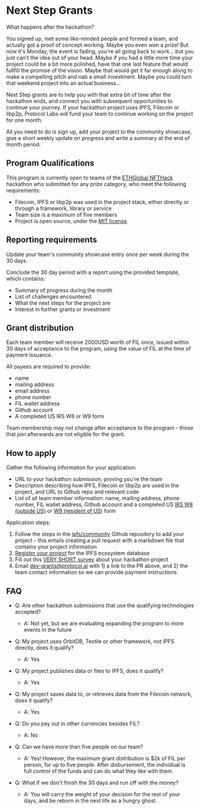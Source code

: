# Next Step Grants

What happens after the hackathon?

You signed up, met some like-minded people and formed a team, and actually got a proof of concept working. Maybe you even won a prize! But now it's Monday, the event is fading, you're all going back to work... but you just can't the idea out of your head. Maybe if you had a little more time your project could be a bit more polished, have that one last feature that would fullfill the promise of the vision. Maybe that would get it far enough along to make a compelling pitch and nab a small investment. Maybe you could turn that weekend project into an actual business...

Next Step grants are to help you with that extra bit of time after the hackathon ends, and connect you with subsequent opportunities to continue your journey. If your hackathon project uses IPFS, Filecoin or libp2p, Protocol Labs will fund your team to continue working on the project for one month.

All you need to do is sign up, add your project to the community showcase, give a short weekly update on progress and write a summary at the end of month period.

## Program Qualifications

This program is currently open to teams of the [ETHGlobal NFTHack](https://nft.ethglobal.co/) hackathon who submitted for any prize category, who meet the following requirements:

* Filecoin, IPFS or libp2p was used in the project stack, either directly or through a framework, library or service
* Team size is a maximum of five members
* Project is open source, under the [MIT license](https://en.wikipedia.org/wiki/MIT_License).

## Reporting requirements

Update your team's community showcase entry once per week during the 30 days.

Conclude the 30 day period with a report using the provided template, which contains:

* Summary of progress during the month
* List of challenges encountered
* What the next steps for the project are
* Interest in further grants or investment

## Grant distribution

Each team member will receive 2000USD worth of FIL once, issued within 30 days of acceptance to the program, using the value of FIL at the time of payment issuance.

All payees are required to provide:

* name
* mailing address
* email address
* phone number
* FIL wallet address
* Github account
* A completed US IRS W8 or W9 form

Team membership may not change after acceptance to the program - those that join afterwards are not eligible for the grant.

## How to apply

Gather the following information for your application:

* URL to your hackathon submission, proving you're the team
* Description describing how IPFS, Filecoin or libp2p are used in the project, and URL to Github repo and relevant code
* List of all team member information: name, mailing address, phone number, FIL wallet address, Github account and a completed US [IRS W8 (outside US)](https://www.irs.gov/forms-pubs/about-form-w-8) or [W9 (resident of US)](https://www.irs.gov/forms-pubs/about-form-w-9) form

Application steps:

1. Follow the steps in the [ipfs/community](https://github.com/ipfs/community/blob/master/README.md#ecosystem-projects) Github repository to add your project - this entails creating a pull request with a markdown file that contains your project information
2. [Register your project](https://airtable.com/shrjwvk9pAeAk0Ci7) for the IPFS ecosystem database
3. Fill out this [VERY SHORT survey](https://airtable.com/shrDZMizx03jOa4mQ) about your hackathon project
4. Email dev-grants@protocol.ai with 1) a link to the PR above, and 2) the team contact information so we can provide payment instructions

## FAQ

* Q: Are other hackathon submissions that use the qualifying technologies accepted?
  * A: Not yet, but we are evaluating expanding the program to more events in the future

* Q: My project uses OrbitDB, Textile or other framework, not IPFS directly, does it qualify?
  * A: Yes

* Q: My project publishes data or files to IPFS, does it qualify?
  * A: Yes

* Q: My project saves data to, or retrieves data from the Filecoin network, does it qualify?
  * A: Yes

* Q: Do you pay out in other currencies besides FIL?
  * A: No

* Q: Can we have more than five people on our team?
  * A: Yes! However, the maximum grant distribution is $2k of FIL per person, for up to five people. After disbursement, the individual is full control of the funds and can do what they like with them.

* Q: What if we don't finish the 30 days and run off with the money?
  * A: You will carry the weight of your decision for the rest of your days, and be reborn in the next life as a hungry ghost.
